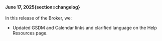 #### June 17, 2025{section=changelog}
In this release of the Broker, we:

* Updated GSDM and Calendar links and clarified language on the Help Resources page.
